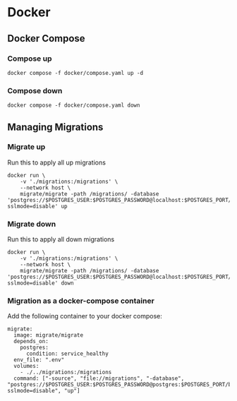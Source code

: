 # Docker

## Docker Compose

### Compose up

```
docker compose -f docker/compose.yaml up -d
```

### Compose down

```
docker compose -f docker/compose.yaml down
```

## Managing Migrations

### Migrate up

Run this to apply all up migrations
```
docker run \
    -v './migrations:/migrations' \
    --network host \
    migrate/migrate -path /migrations/ -database 'postgres://$POSTGRES_USER:$POSTGRES_PASSWORD@localhost:$POSTGRES_PORT/budgit?sslmode=disable' up
```

### Migrate down

Run this to apply all down migrations
```
docker run \
    -v './migrations:/migrations' \
    --network host \
    migrate/migrate -path /migrations/ -database 'postgres://$POSTGRES_USER:$POSTGRES_PASSWORD@localhost:$POSTGRES_PORT/budgit?sslmode=disable' down
```

### Migration as a docker-compose container

Add the following container to your docker compose:
```
migrate:
  image: migrate/migrate
  depends_on:
    postgres:
      condition: service_healthy
  env_file: ".env"
  volumes:
    - ./../migrations:/migrations
  command: ["-source", "file://migrations", "-database",  "postgres://$POSTGRES_USER:$POSTGRES_PASSWORD@postgres:$POSTGRES_PORT/budgit?sslmode=disable", "up"]
```